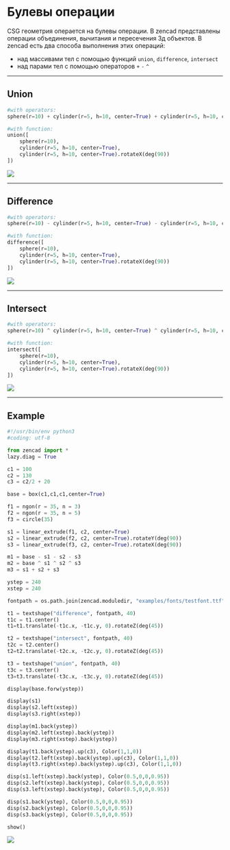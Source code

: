 # Булевы операции

CSG геометрия операется на булевы операции. В zencad представлены операции объединения, вычитания и пересечения 3д объектов. В zencad есть два способа выполнения этих операций: 

* над массивами тел с помощью функций `union`, `difference`, `intersect`
* над парами тел с помощью операторов `+` `-` `^`

---
## Union
```python
#with operators:
sphere(r=10) + cylinder(r=5, h=10, center=True) + cylinder(r=5, h=10, center=True).rotateX(deg(90))

#with function:
union([
	sphere(r=10), 
	cylinder(r=5, h=10, center=True), 
	cylinder(r=5, h=10, center=True).rotateX(deg(90))
])
```
![](images/generic/union.png)

---
## Difference
```python
#with operators:
sphere(r=10) - cylinder(r=5, h=10, center=True) - cylinder(r=5, h=10, center=True).rotateX(deg(90))

#with function:
difference([
	sphere(r=10), 
	cylinder(r=5, h=10, center=True), 
	cylinder(r=5, h=10, center=True).rotateX(deg(90))
])
```
![](images/generic/difference.png)

---
## Intersect
```python
#with operators:
sphere(r=10) ^ cylinder(r=5, h=10, center=True) ^ cylinder(r=5, h=10, center=True).rotateX(deg(90))

#with function:
intersect([
	sphere(r=10), 
	cylinder(r=5, h=10, center=True), 
	cylinder(r=5, h=10, center=True).rotateX(deg(90))
])
```
![](images/generic/intersect.png)

---
## Example
```python
#!/usr/bin/env python3
#coding: utf-8

from zencad import *
lazy.diag = True

c1 = 100
c2 = 130
c3 = c2/2 + 20

base = box(c1,c1,c1,center=True)

f1 = ngon(r = 35, n = 3)
f2 = ngon(r = 35, n = 5)
f3 = circle(35)

s1 = linear_extrude(f1, c2, center=True)
s2 = linear_extrude(f2, c2, center=True).rotateY(deg(90))
s3 = linear_extrude(f3, c2, center=True).rotateX(deg(90))

m1 = base - s1 - s2 - s3
m2 = base ^ s1 ^ s2 ^ s3
m3 = s1 + s2 + s3

ystep = 240
xstep = 240

fontpath = os.path.join(zencad.moduledir, "examples/fonts/testfont.ttf")

t1 = textshape("difference", fontpath, 40)
t1c = t1.center()
t1=t1.translate(-t1c.x, -t1c.y, 0).rotateZ(deg(45))

t2 = textshape("intersect", fontpath, 40)
t2c = t2.center()
t2=t2.translate(-t2c.x, -t2c.y, 0).rotateZ(deg(45))

t3 = textshape("union", fontpath, 40)
t3c = t3.center()
t3=t3.translate(-t3c.x, -t3c.y, 0).rotateZ(deg(45))

display(base.forw(ystep))

display(s1)
display(s2.left(xstep))
display(s3.right(xstep))

display(m1.back(ystep))
display(m2.left(xstep).back(ystep))
display(m3.right(xstep).back(ystep))

display(t1.back(ystep).up(c3), Color(1,1,0))
display(t2.left(xstep).back(ystep).up(c3), Color(1,1,0))
display(t3.right(xstep).back(ystep).up(c3), Color(1,1,0))

disp(s1.left(xstep).back(ystep), Color(0.5,0,0,0.95))
disp(s2.left(xstep).back(ystep), Color(0.5,0,0,0.95))
disp(s3.left(xstep).back(ystep), Color(0.5,0,0,0.95))

disp(s1.back(ystep), Color(0.5,0,0,0.95))
disp(s2.back(ystep), Color(0.5,0,0,0.95))
disp(s3.back(ystep), Color(0.5,0,0,0.95))

show()
```
![](images/boolean.png)
